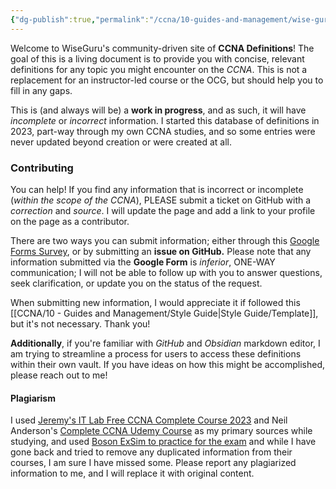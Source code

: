 ```yaml
---
{"dg-publish":true,"permalink":"/ccna/10-guides-and-management/wise-guru-s-ccna-definitions/","tags":["gardenEntry"]}
---
```


Welcome to WiseGuru's community-driven site of **CCNA Definitions**! The goal of this is a living document is to provide you with concise, relevant definitions for any topic you might encounter on the *CCNA*. This is not a replacement for an instructor-led course or the OCG, but should help you to fill in any gaps.

This is (and always will be) a **work in progress**, and as such, it will have *incomplete* or *incorrect* information. I started this database of definitions in 2023, part-way through my own CCNA studies, and so some entries were never updated beyond creation or were created at all.

### Contributing

You can help! If you find any information that is incorrect or incomplete (*within the scope of the CCNA*), PLEASE submit a ticket on GitHub with a *correction* and *source*. I will update the page and add a link to your profile on the page as a contributor.

There are two ways you can submit information; either through this [Google Forms Survey](https://forms.gle/HmYY8zjdgzJQFiWr5), or by submitting an **issue on GitHub.**
Please note that any information submitted via the **Google Form** is *inferior*, ONE-WAY communication; I will not be able to follow up with you to answer questions, seek clarification, or update you on the status of the request.

When submitting new information, I would appreciate it if followed this [[CCNA/10 - Guides and Management/Style Guide\|Style Guide/Template]], but it's not necessary. Thank you!

**Additionally**, if you're familiar with *GitHub* and *Obsidian* markdown editor, I am trying to streamline a process for users to access these definitions within their own vault. If you have ideas on how this might be accomplished, please reach out to me!

#### Plagiarism
I used [Jeremy's IT Lab Free CCNA Complete Course 2023](https://www.youtube.com/playlist?list=PLxbwE86jKRgMpuZuLBivzlM8s2Dk5lXBQ) and Neil Anderson's [Complete CCNA Udemy Course](https://www.udemy.com/course/ccna-complete/) as my primary sources while studying, and used [Boson ExSim to practice for the exam](https://exams.boson.com/exams) and while I have gone back and tried to remove any duplicated information from their courses, I am sure I have missed some. Please report any plagiarized information to me, and I will replace it with original content.
